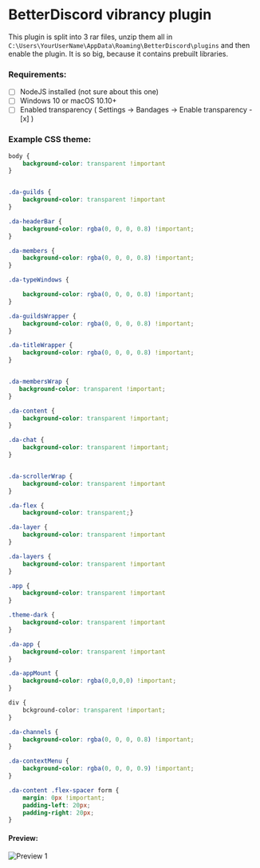 # BetterDiscord vibrancy plugin

This plugin is split into 3 rar files, unzip them all in `C:\Users\YourUserName\AppData\Roaming\BetterDiscord\plugins` and then enable the plugin. It is so big, because it contains prebuilt libraries.

### Requirements:
- [ ] NodeJS installed (not sure about this one)
- [ ] Windows 10 or macOS 10.10+
- [ ] Enabled transparency ( Settings -> Bandages -> Enable transparency - [x] )

### Example CSS theme: 

```css
body {
    background-color: transparent !important
}


.da-guilds {
    background-color: transparent !important
}

.da-headerBar {
    background-color: rgba(0, 0, 0, 0.8) !important;
}

.da-members {
    background-color: rgba(0, 0, 0, 0.8) !important;
}

.da-typeWindows {

    background-color: rgba(0, 0, 0, 0.8) !important;
}

.da-guildsWrapper {
    background-color: rgba(0, 0, 0, 0.8) !important;
}

.da-titleWrapper {
    background-color: rgba(0, 0, 0, 0.8) !important;
}


.da-membersWrap {
   background-color: transparent !important;
}

.da-content {
    background-color: transparent !important;
}

.da-chat {
    background-color: transparent !important;
}


.da-scrollerWrap {
    background-color: transparent !important
}

.da-flex {
    background-color: transparent;}

.da-layer {
    background-color: transparent !important
}

.da-layers {
    background-color: transparent !important
}

.app {
    background-color: transparent !important
}

.theme-dark {
    background-color: transparent !important
}

.da-app {
    background-color: transparent !important
}

.da-appMount {
    background-color: rgba(0,0,0,0) !important;
}

div {
    bckground-color: transparent !important;
}

.da-channels {
    background-color: rgba(0, 0, 0, 0.8) !important;
}

.da-contextMenu {
    background-color: rgba(0, 0, 0, 0.9) !important;
}

.da-content .flex-spacer form {
    margin: 0px !important;
    padding-left: 20px;
    padding-right: 20px;
}

```
#### Preview:
<img src="https://raw.githubusercontent.com/n3oney/BetterDiscordVibrancy/master/Photos/Preview%201.png"
     alt="Preview 1"/>
     

